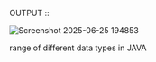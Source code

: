 OUTPUT ::

![Screenshot 2025-06-25 194853](https://github.com/user-attachments/assets/f681ccdd-804f-4bc4-81c8-7f19c10ad05e)

range of different data types in JAVA
